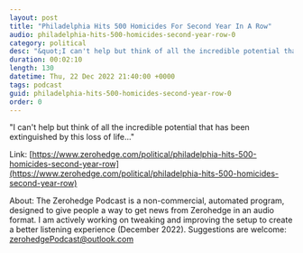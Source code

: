```yaml
---
layout: post
title: "Philadelphia Hits 500 Homicides For Second Year In A Row"
audio: philadelphia-hits-500-homicides-second-year-row-0
category: political
desc: "&quot;I can't help but think of all the incredible potential that has been extinguished by this loss of life...&quot;"
duration: 00:02:10
length: 130
datetime: Thu, 22 Dec 2022 21:40:00 +0000
tags: podcast
guid: philadelphia-hits-500-homicides-second-year-row-0
order: 0
---
```

&quot;I can't help but think of all the incredible potential that has been extinguished by this loss of life...&quot;

Link: [https://www.zerohedge.com/political/philadelphia-hits-500-homicides-second-year-row](https://www.zerohedge.com/political/philadelphia-hits-500-homicides-second-year-row)

About: The Zerohedge Podcast is a non-commercial, automated program, designed to give people a way to get news from Zerohedge in an audio format.  I am actively working on tweaking and improving the setup to create a better listening experience (December 2022).  Suggestions are welcome: [zerohedgePodcast@outlook.com](mailto:zerohedgePodcast@outlook.com)